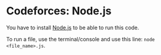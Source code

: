 # Codeforces: Node.js
You have to install [Node.js](https://nodejs.org/en/) to be able to run this code.

To run a file, use the terminal/console and use this line: `node <file_name>.js`.
